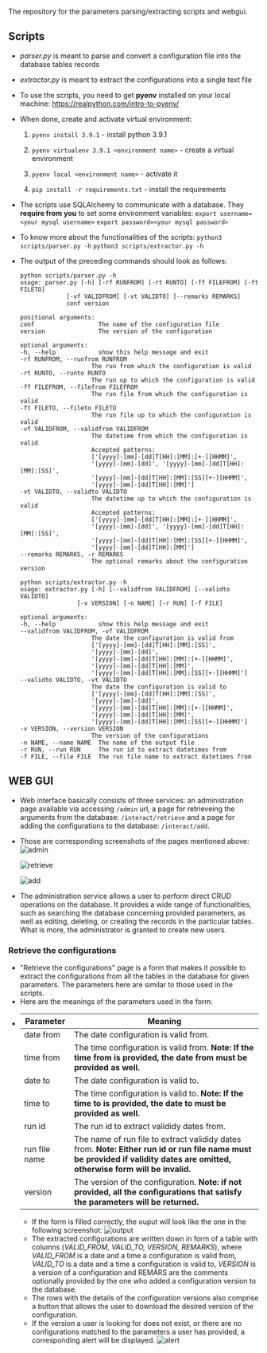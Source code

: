The repository for the parameters parsing/extracting scripts and webgui. 
## Scripts
- *parser.py* is meant to parse and convert a configuration file into the database tables records
- *extractor.py* is meant to extract the configurations into a single text file

- To use the scripts, you need to get **pyenv** installed on your local machine: https://realpython.com/intro-to-pyenv/
- When done, create and activate virtual environment:
    
    1. `pyenv install 3.9.1` - install python 3.9.1

    2. `pyenv virtualenv 3.9.1 <environment name>` - create a virtual environment

    3. `pyenv local <environment name>` - activate it

    4. `pip install -r requirements.txt` - install the requirements

- The scripts use SQLAlchemy to communicate with a database. They **require from you** to set some environment variables:
    `export username=<your mysql username>`
    `export password=<your mysql password>`

- To know more about the functionalities of the scripts:
    `python3 scripts/parser.py -h`
    `python3 scripts/extractor.py -h`
    
- The output of the preceding commands should look as follows:
    ```
    python scripts/parser.py -h
    usage: parser.py [-h] [-rf RUNFROM] [-rt RUNTO] [-ff FILEFROM] [-ft FILETO]
                 [-vf VALIDFROM] [-vt VALIDTO] [--remarks REMARKS]
                 conf version

    positional arguments:
    conf                  The name of the configuration file
    version               The version of the configuration

    optional arguments:
    -h, --help            show this help message and exit
    -rf RUNFROM, --runfrom RUNFROM
                        The run from which the configuration is valid
    -rt RUNTO, --runto RUNTO
                        The run up to which the configuration is valid
    -ff FILEFROM, --filefrom FILEFROM
                        The run file from which the configuration is valid
    -ft FILETO, --fileto FILETO
                        The run file up to which the configuration is valid
    -vf VALIDFROM, --validfrom VALIDFROM
                        The datetime from which the configuration is valid
                        Accepted patterns:
                        ['[yyyy]-[mm]-[dd]T[HH]:[MM]:[+-][HHMM]',
                        '[yyyy]-[mm]-[dd]', '[yyyy]-[mm]-[dd]T[HH]:[MM]:[SS]',
                        '[yyyy]-[mm]-[dd]T[HH]:[MM]:[SS][+-][HHMM]',
                        '[yyyy]-[mm]-[dd]T[HH]:[MM]']
    -vt VALIDTO, --validto VALIDTO
                        The datetime up to which the configuration is valid
                        Accepted patterns:
                        ['[yyyy]-[mm]-[dd]T[HH]:[MM]:[+-][HHMM]',
                        '[yyyy]-[mm]-[dd]', '[yyyy]-[mm]-[dd]T[HH]:[MM]:[SS]',
                        '[yyyy]-[mm]-[dd]T[HH]:[MM]:[SS][+-][HHMM]',
                        '[yyyy]-[mm]-[dd]T[HH]:[MM]']
    --remarks REMARKS, -r REMARKS
                        The optional remarks about the configuration version
    ```
    ```
    python scripts/extractor.py -h
    usage: extractor.py [-h] [--validfrom VALIDFROM] [--validto VALIDTO]
                    [-v VERSION] [-n NAME] [-r RUN] [-f FILE]

    optional arguments:
    -h, --help            show this help message and exit
    --validfrom VALIDFROM, -vf VALIDFROM
                        The date the configuration is valid from
                        ['[yyyy]-[mm]-[dd]T[HH]:[MM]:[SS]',
                        '[yyyy]-[mm]-[dd]',
                        '[yyyy]-[mm]-[dd]T[HH]:[MM]:[+-][HHMM]',
                        '[yyyy]-[mm]-[dd]T[HH]:[MM]',
                        '[yyyy]-[mm]-[dd]T[HH]:[MM]:[SS][+-][HHMM]']
    --validto VALIDTO, -vt VALIDTO
                        The date the configuration is valid to
                        ['[yyyy]-[mm]-[dd]T[HH]:[MM]:[SS]',
                        '[yyyy]-[mm]-[dd]',
                        '[yyyy]-[mm]-[dd]T[HH]:[MM]:[+-][HHMM]',
                        '[yyyy]-[mm]-[dd]T[HH]:[MM]',
                        '[yyyy]-[mm]-[dd]T[HH]:[MM]:[SS][+-][HHMM]']
    -v VERSION, --version VERSION
                        The version of the configurations
    -n NAME, --name NAME  The name of the output file
    -r RUN, --run RUN     The run id to extract datetimes from
    -f FILE, --file FILE  The run file name to extract datetimes from
    ```
## WEB GUI
- Web interface basically consists of three services: an administration page available via accessing `/admin` url, a page for retrieveing the arguments from the database: `/interact/retrieve` and a page for adding the configurations to the database: `/interact/add`.
- Those are corresponding screenshots of the pages mentioned above:
    ![admin](https://user-images.githubusercontent.com/51965488/114301545-02738e00-9ace-11eb-82d5-2840d758df48.png)
    
    ![retrieve](https://user-images.githubusercontent.com/51965488/114301602-42d30c00-9ace-11eb-820a-bcd0974d659b.png)
    
    ![add](https://user-images.githubusercontent.com/51965488/114301655-83328a00-9ace-11eb-9075-c618d4783622.png)

- The administration service allows a user to perform direct CRUD operations on the database. It provides a wide range of functionalities, such as searching the database concerning provided parameters, as well as editing, deleting, or creating the records in the particular tables. What is more, the administrator is granted to create new users. 
### Retrieve the configurations
- "Retrieve the configurations" page is a form that makes it possible to extract the configurations from all the tables in the database for given parameters. The parameters here are similar to those used in the scripts. 
- Here are the meanings of the parameters used in the form:
- Parameter     |                 Meaning
  ------------- | ------------------------------------------
  date from     | The date configuration is valid from. 
  time from     | The time configuration is valid from. **Note: If the time from is provided, the date from must be provided as well.**
  date to       | The date configuration is valid to. 
  time to       | The time configuration is valid to. **Note: If the time to is provided, the date to must be provided as well.**
  run id        | The run id to extract valididy dates from. 
  run file name | The name of run file to extract valididy dates from. **Note: Either run id or run file name must be provided if validity dates are omitted, otherwise form will be invalid.**
  version       | The version of the configuration. **Note: if not provided, all the configurations that satisfy the parameters will be returned.**
  - If the form is filled correctly, the ouput will look like the one in the following screenshot:
        ![output](https://user-images.githubusercontent.com/51965488/114308052-2d200f80-9aeb-11eb-9fa4-945a07d3a32f.png)
  - The extracted configurations are written down in form of a table with columns (*VALID_FROM, VALID_TO, VERSION, REMARKS*), where *VALID_FROM* is a date and a time a configuration is valid from, *VALID_TO* is a date and a time a configuration is valid to, *VERSION* is a version of a configuration and REMARS are the comments optionally provided by the one who added a configuration version to the database.
  - The rows with the details of the configuration versions also comprise a button that allows the user to download the desired version of the configuration.
  - If the version a user is looking for does not exist, or there are no configurations matched to the parameters a user has provided, a corresponding alert will be displayed. 
![alert](https://user-images.githubusercontent.com/51965488/114308542-06fb6f00-9aed-11eb-940c-4345b07f55d4.png)

              
